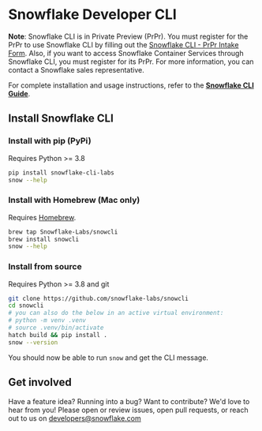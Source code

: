 # Snowflake Developer CLI

**Note**: Snowflake CLI is in Private Preview (PrPr). You must register for the PrPr to use Snowflake CLI by filling out the
[Snowflake CLI  - PrPr Intake Form](https://forms.gle/HZNhPNbzn7oExjFu8). Also, if you want to access Snowflake Container
Services through Snowflake CLI, you must register for its PrPr. For more information, you can contact a
Snowflake sales representative.

For complete installation and usage instructions, refer to the
**[Snowflake CLI Guide](https://docs.snowflake.com/LIMITEDACCESS/snowcli/snowcli-guide)**.

## Install Snowflake CLI

### Install with pip (PyPi)

Requires Python >= 3.8

```bash
pip install snowflake-cli-labs
snow --help
```

### Install with Homebrew (Mac only)

Requires [Homebrew](https://brew.sh/).

```bash
brew tap Snowflake-Labs/snowcli
brew install snowcli
snow --help
```

### Install from source

Requires Python >= 3.8 and git

```bash
git clone https://github.com/snowflake-labs/snowcli
cd snowcli
# you can also do the below in an active virtual environment:
# python -m venv .venv
# source .venv/bin/activate
hatch build && pip install .
snow --version
```

You should now be able to run `snow` and get the CLI message.

## Get involved

Have a feature idea? Running into a bug? Want to contribute? We'd love to hear from you!
Please open or review issues, open pull requests, or reach out to us on developers@snowflake.com
